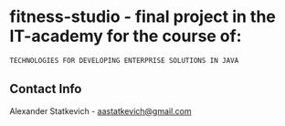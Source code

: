 # fitness-studio - final project in the IT-academy for the course of:
 ```sh
TECHNOLOGIES FOR DEVELOPING ENTERPRISE SOLUTIONS IN JAVA
  ```
  
## Contact Info

Alexander Statkevich - aastatkevich@gmail.com
